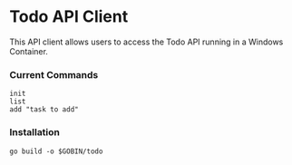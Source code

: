 # Todo API Client

This API client allows users to access the Todo API running in a Windows
Container.

### Current Commands
```
init
list
add "task to add"
```

### Installation
```
go build -o $GOBIN/todo
```

